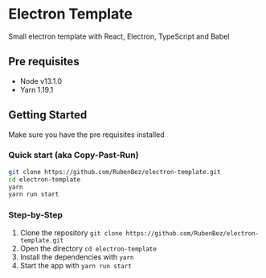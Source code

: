 # Electron Template

Small electron template with React, Electron, TypeScript and Babel

## Pre requisites

- Node v13.1.0
- Yarn 1.19.1

## Getting Started

Make sure you have the pre requisites installed

### Quick start (aka Copy-Past-Run)

```bash
git clone https://github.com/RubenBez/electron-template.git
cd electron-template
yarn
yarn run start
```

### Step-by-Step

1. Clone the repository `git clone https://github.com/RubenBez/electron-template.git`
2. Open the directory `cd electron-template`
3. Install the dependencies with `yarn`
4. Start the app with `yarn run start`
